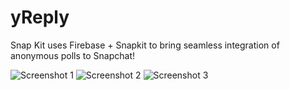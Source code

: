 # yReply
Snap Kit uses Firebase + Snapkit to bring seamless integration of anonymous polls to Snapchat!

![Screenshot 1](https://is1-ssl.mzstatic.com/image/thumb/Purple123/v4/01/34/24/013424c2-02ad-0363-ffca-d058d088f277/pr_source.png/0x0ss-P3.jpg)
![Screenshot 2](https://is1-ssl.mzstatic.com/image/thumb/Purple113/v4/82/f2/9c/82f29ca8-ebe1-bc08-b172-6d93f593f892/pr_source.png/0x0ss-P3.jpg)
![Screenshot 3](https://is1-ssl.mzstatic.com/image/thumb/Purple123/v4/b8/77/de/b877de95-9060-c702-e3bf-896b8cd1c737/pr_source.png/0x0ss-P3.jpg)



